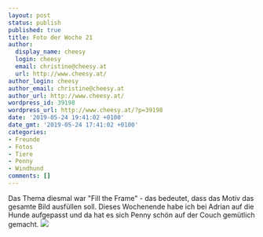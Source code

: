 ```yaml
---
layout: post
status: publish
published: true
title: Foto der Woche 21
author:
  display_name: cheesy
  login: cheesy
  email: christine@cheesy.at
  url: http://www.cheesy.at/
author_login: cheesy
author_email: christine@cheesy.at
author_url: http://www.cheesy.at/
wordpress_id: 39198
wordpress_url: http://www.cheesy.at/?p=39198
date: '2019-05-24 19:41:02 +0100'
date_gmt: '2019-05-24 17:41:02 +0100'
categories:
- Freunde
- Fotos
- Tiere
- Penny
- Windhund
comments: []
---
```

Das Thema diesmal war "Fill the Frame" - das bedeutet, dass das Motiv das gesamte Bild ausfüllen soll. Dieses Wochenende habe ich bei Adrian auf die Hunde aufgepasst und da hat es sich Penny schön auf der Couch gemütlich gemacht.
![](http://www.cheesy.at/wp-content/uploads/21-52-Fill-the-frame.jpg)
